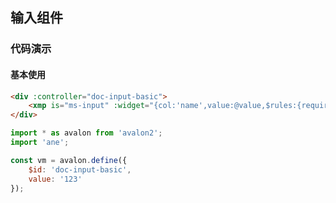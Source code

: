 ## 输入组件

### 代码演示

#### 基本使用

``` html
<div :controller="doc-input-basic">
    <xmp is="ms-input" :widget="{col:'name',value:@value,$rules:{required:true,message:'请输入名字'}}"></xmp>
</div>
```

``` js
import * as avalon from 'avalon2';
import 'ane';

const vm = avalon.define({
    $id: 'doc-input-basic',
    value: '123'
});
```